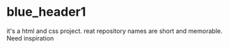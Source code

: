 # blue_header1
it's a html and css project. reat repository names are short and memorable. Need inspiration
